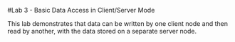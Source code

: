 #Lab 3 - Basic Data Access in Client/Server Mode

This lab demonstrates that data can be written by one client node and then read by another,
with the data stored on a separate server node.
